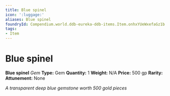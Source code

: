 ```yaml
---
title: Blue spinel
icon: ':luggage:'
aliases: Blue spinel
foundryId: Compendium.world.ddb-eureka-ddb-items.Item.onhxYUeWxefaGz1b
tags:
- Item
---
```


# Blue spinel

**Blue spinel**
_Gem_
**Type:** Gem
**Quantity:** 1
**Weight:** N/A
**Price:** 500 gp
**Rarity:** 
**Attunement:** None

*A transparent deep blue gemstone worth 500 gold pieces*